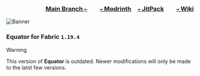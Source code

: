 ### <p align=right>[Main Branch `←`](https://github.com/KrLite/Equator-v2)&emsp;&emsp;[`→` Modrinth](https://modrinth.com/mod/equator)&emsp;[`→` JitPack](https://jitpack.io/#KrLite/Equator-v2)&emsp;&emsp;[`→` Wiki](https://oasis-land-ic.gitbook.io/equator-v2)</p>

![Banner](https://github.com/KrLite/Equator-v2/blob/artwork/Banner.png?raw=true)

### Equator for Fabric `1.19.4`

> [!WARNING]
> This version of **Equator** is outdated. Newer modifications will only be made to the latst few versions.
